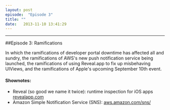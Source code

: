 ```yaml
---
layout: post
episode:  "Episode 3"
title: ""
date:   2013-11-10 13:41:29
---
```


----

##Episode 3: Ramifications

In which the ramifications of developer portal downtime has affected all and sundry, the ramifications of AWS's new push notification service being launched, the ramifications of using Reveal.app to fix up misbehaving UIViews, and the ramifications of Apple's upcoming September 10th event.

#### Shownotes:

 * Reveal (so good we name it twice): runtime inspection for iOS apps <a href="http://revealapp.com">revealapp.com</a>
 * Amazon Simple Notification Service (SNS): <a href="http://aws.amazon.com/sns/">aws.amazon.com/sns/</a>